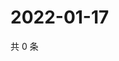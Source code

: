# 2022-01-17

共 0 条

<!-- BEGIN WEIBO -->
<!-- 最后更新时间 Mon Jan 17 2022 16:01:39 GMT+0800 (China Standard Time) -->

<!-- END WEIBO -->
